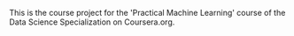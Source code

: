 This is the course project for the 'Practical Machine Learning' course of the Data Science Specialization on Coursera.org.